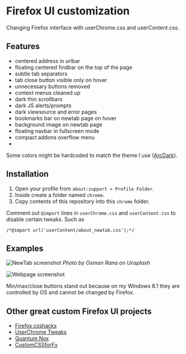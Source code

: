 # Firefox UI customization

Changing Firefox interface with userChrome.css and userContent.css.	

## Features

- centered address in urlbar
- floating centered findbar on the top of the page
- subtle tab separators
- tab close button visible only on hover
- unnecessary buttons removed
- context menus cleaned up
- dark thin scrollbars
- dark JS alerts/prompts
- dark viewsource and error pages
- bookmarks bar on newtab page on hover
- background image on newtab page
- floating navbar in fullscreen mode
- compact addons overflow menu
- 

Some colors might be hardcoded to match the theme I use ([ArcDark](https://addons.mozilla.org/en-US/firefox/addon/arc-dark-theme-we/)).

## Installation

1. Open your profile from `about:support > Profile Folder`.
2. Inside create a folder named `chrome`.
3. Copy contents of this repository into this `chrome` folder.

Comment out `@import` lines in `userChrome.css` and `userContent.css` to disable certain tweaks. Such as 

`/*@import url('userContent/about_newtab.css');*/`

## Examples

![NewTab screenshot](https://i.imgur.com/8FuAGz3.png)
*Photo by Osman Rana on Unsplash*

![Webpage screenshot](https://i.imgur.com/5SQTHnF.png)

Min/max/close buttons stand out because on my Windows 8.1 they are controlled by OS and cannot be changed by Firefox.

## Other great custom Firefox UI projects

- [Firefox csshacks](https://github.com/MrOtherGuy/firefox-csshacks)
- [UserChrome Tweaks](https://github.com/Timvde/UserChrome-Tweaks)
- [Quantum Nox](https://github.com/Izheil/Quantum-Nox-Firefox-Dark-Full-Theme)
- [CustomCSSforFx](https://github.com/Aris-t2/CustomCSSforFx)
